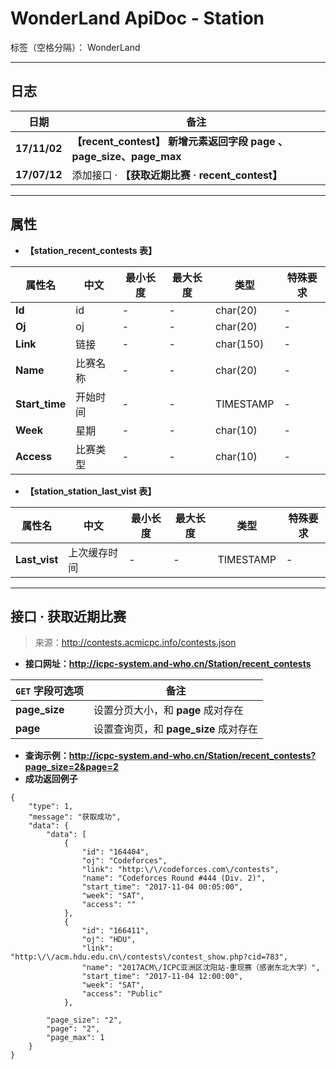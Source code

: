 ﻿# WonderLand ApiDoc - Station

标签（空格分隔）： WonderLand

---

## **日志**

| 日期         | 备注  
| ------------ | ------
| **17/11/02** | **【recent_contest】 新增元素返回字段 page 、page_size、page_max**
| **17/07/12** | 添加接口 · **【获取近期比赛 · recent_contest】**
 
---


## **属性**

- **【station_recent_contests 表】**

| 属性名        | 中文   | 最小长度 | 最大长度 | 类型      | 特殊要求
| ------------- | ------ | -------- | -------- | --------- | --------
| **Id**        | id     | -        | -        | char(20)  | -
| **Oj**        | oj     | -        | -        | char(20)  | -                     
| **Link**      | 链接   | -        | -        | char(150) | - 
| **Name**      |比赛名称| -        | -        | char(20)  | -
| **Start_time**|开始时间| -        | -        | TIMESTAMP | - 
| **Week**      | 星期   | -        | -        | char(10)  | -
| **Access**    |比赛类型| -        | -        | char(10)  | - 



- **【station_station_last_vist 表】**

| 属性名        |     中文   | 最小长度 | 最大长度 | 类型      | 特殊要求
| ------------- | ---------- | -------- | -------- | --------- | --------
| **Last_vist** |上次缓存时间| -        | -        | TIMESTAMP | -

---


## **接口 · 获取近期比赛**

> 来源：http://contests.acmicpc.info/contests.json

- **接口网址：http://icpc-system.and-who.cn/Station/recent_contests**

| **`GET` 字段可选项** | 备注
| --------------- | --------
| **page_size**   | 设置分页大小，和 **page** 成对存在
| **page**        | 设置查询页，和 **page_size** 成对存在

- **查询示例：http://icpc-system.and-who.cn/Station/recent_contests?page_size=2&page=2**
- **成功返回例子**


```
{
	"type": 1,
	"message": "获取成功",
	"data": {
		"data": [
			{
				"id": "164404",
				"oj": "Codeforces",
				"link": "http:\/\/codeforces.com\/contests",
				"name": "Codeforces Round #444 (Div. 2)",
				"start_time": "2017-11-04 00:05:00",
				"week": "SAT",
				"access": ""
			},
			{
				"id": "166411",
				"oj": "HDU",
				"link": "http:\/\/acm.hdu.edu.cn\/contests\/contest_show.php?cid=783",
				"name": "2017ACM\/ICPC亚洲区沈阳站-重现赛（感谢东北大学）",
				"start_time": "2017-11-04 12:00:00",
				"week": "SAT",
				"access": "Public"
			},
			
		"page_size": "2",
		"page": "2",
		"page_max": 1
	}
}
```




